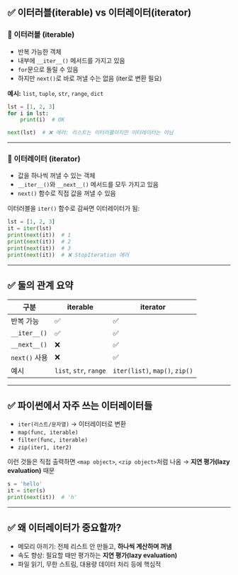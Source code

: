 ## ✅ 이터러블(iterable) vs 이터레이터(iterator)

### 🔹 이터러블 (iterable)

* 반복 가능한 객체
* 내부에 `__iter__()` 메서드를 가지고 있음
* `for`문으로 돌릴 수 있음
* 하지만 `next()`로 바로 꺼낼 수는 없음 (iter로 변환 필요)

**예시:** `list`, `tuple`, `str`, `range`, `dict`

```python
lst = [1, 2, 3]
for i in lst:
    print(i)  # OK

next(lst)  # ❌ 에러: 리스트는 이터러블이지만 이터레이터는 아님
```

---

### 🔹 이터레이터 (iterator)

* 값을 하나씩 꺼낼 수 있는 객체
* `__iter__()`와 `__next__()` 메서드를 모두 가지고 있음
* `next()` 함수로 직접 값을 꺼낼 수 있음

이터러블을 `iter()` 함수로 감싸면 이터레이터가 됨:

```python
lst = [1, 2, 3]
it = iter(lst)
print(next(it))  # 1
print(next(it))  # 2
print(next(it))  # 3
print(next(it))  # ❌ StopIteration 에러
```

---

## ✅ 둘의 관계 요약

| 구분           | iterable               | iterator                       |
| ------------ | ---------------------- | ------------------------------ |
| 반복 가능        | ✅                      | ✅                              |
| `__iter__()` | ✅                      | ✅                              |
| `__next__()` | ❌                      | ✅                              |
| `next()` 사용  | ❌                      | ✅                              |
| 예시           | `list`, `str`, `range` | `iter(list)`, `map()`, `zip()` |

---

## ✅ 파이썬에서 자주 쓰는 이터레이터들

* `iter(리스트/문자열)` → 이터레이터로 변환
* `map(func, iterable)`
* `filter(func, iterable)`
* `zip(iter1, iter2)`

이런 것들은 직접 출력하면 `<map object>`, `<zip object>`처럼 나옴 → **지연 평가(lazy evaluation)** 때문

```python
s = 'hello'
it = iter(s)
print(next(it))  # 'h'
```

---

## ✅ 왜 이터레이터가 중요할까?

* 메모리 아끼기: 전체 리스트 안 만들고, **하나씩 계산하며 꺼냄**
* 속도 향상: 필요할 때만 평가하는 **지연 평가(lazy evaluation)**
* 파일 읽기, 무한 스트림, 대용량 데이터 처리 등에 핵심적

